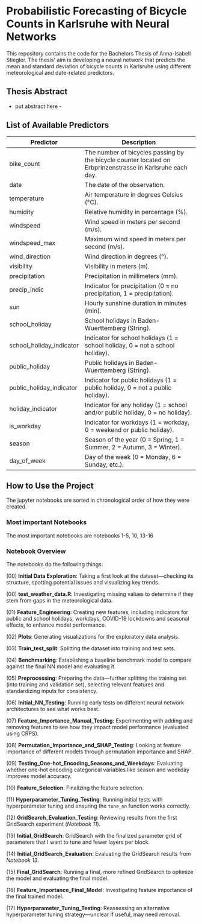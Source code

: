 # Probabilistic Forecasting of Bicycle Counts in Karlsruhe with Neural Networks

This repository contains the code for the Bachelors Thesis of Anna-Isabell Stiegler.
The thesis' aim is developing a neural network that predicts the mean and standard deviation of bicycle counts in Karlsruhe using different meteorological and date-related predictors.

## Thesis Abstract
- put abstract here - 

## List of Available Predictors

| **Predictor**              | **Description** |
|--------------------------------------|----------------|
| bike_count                           | The number of bicycles passing by the bicycle counter located on Erbprinzenstrasse in Karlsruhe each day. |
| date                                 | The date of the observation. |
| temperature                          | Air temperature in degrees Celsius (°C). |
| humidity                             | Relative humidity in percentage (%). |
| windspeed                            | Wind speed in meters per second (m/s). |
| windspeed_max                        | Maximum wind speed in meters per second (m/s). |
| wind_direction                       | Wind direction in degrees (°). |
| visibility                           | Visibility in meters (m). |
| precipitation                        | Precipitation in millimeters (mm). |
| precip_indic                         | Indicator for precipitation (0 = no precipitation, 1 = precipitation). |
| sun                                  | Hourly sunshine duration in minutes (min). |
| school_holiday                       | School holidays in Baden-Wuerttemberg (String). |
| school_holiday_indicator             | Indicator for school holidays (1 = school holiday, 0 = not a school holiday). |
| public_holiday                       | Public holidays in Baden-Wuerttemberg (String). |
| public_holiday_indicator             | Indicator for public holidays (1 = public holiday, 0 = not a public holiday). |
| holiday_indicator                    | Indicator for any holiday (1 = school and/or public holiday, 0 = no holiday). |
| is_workday                           | Indicator for workdays (1 = workday, 0 = weekend or public holiday). |
| season                               | Season of the year (0 = Spring, 1 = Summer, 2 = Autumn, 3 = Winter). |
| day_of_week                          | Day of the week (0 = Monday, 6 = Sunday, etc.). |


## How to Use the Project

The jupyter notebooks are sorted in chronological order of how they were created. 

### Most important Notebooks

The most important notebooks are notebooks 1-5, 10, 13-16


### Notebook Overview

The notebooks do the following things:

(00) **Initial Data Exploration**: Taking a first look at the dataset—checking its structure, spotting potential issues and visualizing key trends.  

(00) **test_weather_data.R**: Investigating missing values to determine if they stem from gaps in the meteorological data.  

(01) **Feature_Engineering**: Creating new features, including indicators for public and school holidays, workdays, COVID-19 lockdowns and seasonal effects, to enhance model performance.  

(02) **Plots**: Generating visualizations for the exploratory data analysis.  

(03) **Train_test_split**: Splitting the dataset into training and test sets.  

(04) **Benchmarking**: Establishing a baseline benchmark model to compare against the final NN model and evaluating it.  

(05) **Preprocessing**: Preparing the data—further splitting the training set (into training and validation set), selecting relevant features and standardizing inputs for consistency.  

(06) **Initial_NN_Testing**: Running early tests on different neural network architectures to see what works best.  

(07) **Feature_Importance_Manual_Testing**: Experimenting with adding and removing features to see how they impact model performance (evaluated using CRPS).  

(08) **Permutation_Importance_and_SHAP_Testing**: Looking at feature importance of different models through permutation importance and SHAP.  

(09) **Testing_One-hot_Encoding_Seasons_and_Weekdays**: Evaluating whether one-hot encoding categorical variables like season and weekday improves model accuracy.  

(10) **Feature_Selection**: Finalizing the feature selection.  

(11) **Hyperparameter_Tuning_Testing**: Running initial tests with hyperparameter tuning and ensuring the `tune_nn` function works correctly.  

(12) **GridSearch_Evaluation_Testing**: Reviewing results from the first GridSearch experiment (*Notebook 11*).

(13) **Initial_GridSearch**: GridSearch with the finalized parameter grid of parameters that I want to tune and fewer layers per block.   

(14) **Initial_GridSearch_Evaluation**: Evaluating the GridSearch results from *Notebook 13*.  

(15) **Final_GridSearch**: Running a final, more refined GridSearch to optimize the model and evaluating the final model.  

(16) **Feature_Importance_Final_Model**: Investigating feature importance of the final trained model.  

(17) **Hyperparameter_Tuning_Testing**: Reassessing an alternative hyperparameter tuning strategy—unclear if useful, may need removal.  


